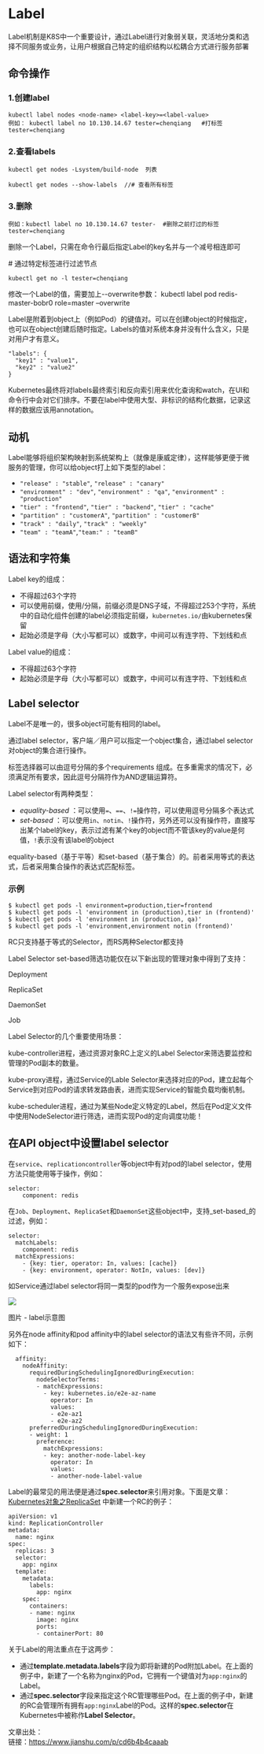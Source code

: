 # Label

Label机制是K8S中一个重要设计，通过Label进行对象弱关联，灵活地分类和选择不同服务或业务，让用户根据自己特定的组织结构以松耦合方式进行服务部署

## 命令操作

### 1.创建label

```text
kubectl label nodes <node-name> <label-key>=<label-value>
例如： kubectl label no 10.130.14.67 tester=chenqiang   #打标签 tester=chenqiang
```

### 2.查看labels

```text
kubectl get nodes -Lsystem/build-node  列表

kubectl get nodes --show-labels  //# 查看所有标签
```

### 3.删除

```text
例如：kubectl label no 10.130.14.67 tester-  #删除之前打过的标签 tester=chenqiang
```

删除一个Label，只需在命令行最后指定Label的key名并与一个减号相连即可

\# 通过特定标签进行过滤节点

```text
kubectl get no -l tester=chenqiang
```

修改一个Label的值，需要加上--overwrite参数： kubectl label pod redis-master-bobr0 role=master –overwrite

Label是附着到object上（例如Pod）的键值对。可以在创建object的时候指定，也可以在object创建后随时指定。Labels的值对系统本身并没有什么含义，只是对用户才有意义。

```text
"labels": {
  "key1" : "value1",
  "key2" : "value2"
}
```

Kubernetes最终将对labels最终索引和反向索引用来优化查询和watch，在UI和命令行中会对它们排序。不要在label中使用大型、非标识的结构化数据，记录这样的数据应该用annotation。

## 动机

Label能够将组织架构映射到系统架构上（就像是康威定律），这样能够更便于微服务的管理，你可以给object打上如下类型的label：

* `"release" : "stable"`, `"release" : "canary"`
* `"environment" : "dev"`, `"environment" : "qa"`, `"environment" : "production"`
* `"tier" : "frontend"`, `"tier" : "backend"`, `"tier" : "cache"`
* `"partition" : "customerA"`, `"partition" : "customerB"`
* `"track" : "daily"`, `"track" : "weekly"`
* `"team" : "teamA"`,`"team:" : "teamB"`

## 语法和字符集

Label key的组成：

* 不得超过63个字符
* 可以使用前缀，使用/分隔，前缀必须是DNS子域，不得超过253个字符，系统中的自动化组件创建的label必须指定前缀，`kubernetes.io/`由kubernetes保留
* 起始必须是字母（大小写都可以）或数字，中间可以有连字符、下划线和点

Label value的组成：

* 不得超过63个字符
* 起始必须是字母（大小写都可以）或数字，中间可以有连字符、下划线和点

## Label selector

Label不是唯一的，很多object可能有相同的label。

通过label selector，客户端／用户可以指定一个object集合，通过label selector对object的集合进行操作。

 标签选择器可以由逗号分隔的多个requirements 组成。在多重需求的情况下，必须满足所有要求，因此逗号分隔符作为AND逻辑运算符。

Label selector有两种类型：

* _equality-based_ ：可以使用`=`、`==`、`!=`操作符，可以使用逗号分隔多个表达式
* _set-based_ ：可以使用`in`、`notin`、`!`操作符，另外还可以没有操作符，直接写出某个label的key，表示过滤有某个key的object而不管该key的value是何值，`!`表示没有该label的object

 equality-based（基于平等）和set-based（基于集合）的。前者采用等式的表达式，后者采用集合操作的表达式匹配标签。

### 示例 <a id="&#x793A;&#x4F8B;"></a>

```text
$ kubectl get pods -l environment=production,tier=frontend
$ kubectl get pods -l 'environment in (production),tier in (frontend)'
$ kubectl get pods -l 'environment in (production, qa)'
$ kubectl get pods -l 'environment,environment notin (frontend)'
```

 RC只支持基于等式的Selector，而RS两种Selector都支持

Label Selector set-based筛选功能仅在以下新出现的管理对象中得到了支持：

 Deployment

 ReplicaSet

 DaemonSet

 Job 

Label Selector的几个重要使用场景： 

kube-controller进程，通过资源对象RC上定义的Label Selector来筛选要监控和管理的Pod副本的数量。

 kube-proxy进程，通过Service的Lable Selector来选择对应的Pod，建立起每个Service到对应Pod的请求转发路由表，进而实现Service的智能负载均衡机制。

kube-scheduler进程，通过为某些Node定义特定的Label，然后在Pod定义文件中使用NodeSelector进行筛选，进而实现Pod的定向调度功能！

## 在API object中设置label selector

在`service`、`replicationcontroller`等object中有对pod的label selector，使用方法只能使用等于操作，例如：

```text
selector:
    component: redis
```

在`Job`、`Deployment`、`ReplicaSet`和`DaemonSet`这些object中，支持_set-based_的过滤，例如：

```text
selector:
  matchLabels:
    component: redis
  matchExpressions:
    - {key: tier, operator: In, values: [cache]}
    - {key: environment, operator: NotIn, values: [dev]}
```

如Service通过label selector将同一类型的pod作为一个服务expose出来

![](../../.gitbook/assets/image%20%28101%29.png)

图片 - label示意图

另外在node affinity和pod affinity中的label selector的语法又有些许不同，示例如下：

```text
  affinity:
    nodeAffinity:
      requiredDuringSchedulingIgnoredDuringExecution:
        nodeSelectorTerms:
        - matchExpressions:
          - key: kubernetes.io/e2e-az-name
            operator: In
            values:
            - e2e-az1
            - e2e-az2
      preferredDuringSchedulingIgnoredDuringExecution:
      - weight: 1
        preference:
          matchExpressions:
          - key: another-node-label-key
            operator: In
            values:
            - another-node-label-value
```



Label的最常见的用法便是通过**spec.selector**来引用对象。下面是文章：[Kubernetes对象之ReplicaSet](https://www.jianshu.com/p/fd8d8d51741e) 中新建一个RC的例子：

```text
apiVersion: v1
kind: ReplicationController
metadata:
  name: nginx
spec:
  replicas: 3
  selector:
    app: nginx
  template:
    metadata:
      labels:
        app: nginx
    spec:
      containers:
      - name: nginx
        image: nginx
        ports:
        - containerPort: 80
```

关于Label的用法重点在于这两步：

* 通过**template.metadata.labels**字段为即将新建的Pod附加Label。在上面的例子中，新建了一个名称为nginx的Pod，它拥有一个键值对为`app:nginx`的Label。
* 通过**spec.selector**字段来指定这个RC管理哪些Pod。在上面的例子中，新建的RC会管理所有拥有`app:nginx`Label的Pod。这样的**spec.selector**在Kubernetes中被称作**Label Selector**。

  
  
文章出处：  
链接：https://www.jianshu.com/p/cd6b4b4caaab  


